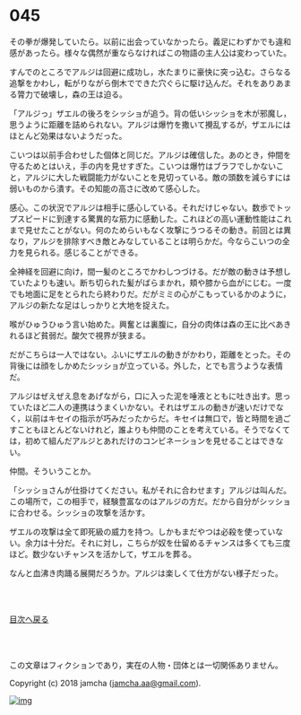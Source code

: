 # 045

その拳が爆発していたら。以前に出会っていなかったら。義足にわずかでも違和感があったら。様々な偶然が重ならなければこの物語の主人公は変わっていた。  

すんでのところでアルジは回避に成功し，水たまりに豪快に突っ込む。さらなる追撃をかわし，転がりながら倒木でできた穴ぐらに駆け込んだ。それをありあまる膂力で破壊し，森の王は迫る。  

「アルジっ」ザエルの後ろをシッショが追う。背の低いシッショを木が邪魔し，思うように距離を詰められない。アルジは爆竹を撒いて攪乱するが，ザエルにはほとんど効果はないようだった。  

こいつは以前手合わせした個体と同じだ。アルジは確信した。あのとき，仲間を守るためとはいえ，手の内を見せすぎた。こいつは爆竹はブラフでしかないこと，アルジに大した戦闘能力がないことを見切っている。敵の頭数を減らすには弱いものから潰す。その知能の高さに改めて感心した。  

感心。この状況でアルジは相手に感心している。それだけじゃない。数歩でトップスピードに到達する驚異的な筋力に感動した。これほどの高い運動性能はこれまで見せたことがない。何のためらいもなく攻撃にうつるその動き。前回とは異なり，アルジを排除すべき敵とみなしていることは明らかだ。今ならこいつの全力を見られる。感じることができる。  

全神経を回避に向け，間一髪のところでかわしつづける。だが敵の動きは予想していたよりも速い。断ち切られた髪がばらまかれ，頬や膝から血がにじむ。一度でも地面に足をとられたら終わりだ。だがミミの心がこもっているかのように，アルジの新たな足はしっかりと大地を捉えた。  

喉がひゅうひゅう言い始めた。興奮とは裏腹に，自分の肉体は森の王に比べあきれるほど貧弱だ。酸欠で視界が狭まる。  

だがこちらは一人ではない。ふいにザエルの動きがかわり，距離をとった。その背後には顔をしかめたシッショが立っている。外した，とでも言うような表情だ。  

アルジはぜえぜえ息をあげながら，口に入った泥を唾液とともに吐き出す。思っていたほど二人の連携はうまくいかない。それはザエルの動きが速いだけでなく，以前はキセイの指示が巧みだったからだ。キセイは無口で，皆と時間を過ごすこともほとんどないけれど，誰よりも仲間のことを考えている。そうでなくては，初めて組んだアルジとあれだけのコンビネーションを見せることはできない。  

仲間。そういうことか。  

「シッショさんが仕掛けてください。私がそれに合わせます」アルジは叫んだ。この場所で，この相手で，経験豊富なのはアルジの方だ。だから自分がシッショに合わせる。シッショの攻撃を活かす。  

ザエルの攻撃は全て即死級の威力を持つ。しかもまだやつは必殺を使っていない。余力は十分だ。それに対し，こちらが奴を仕留めるチャンスは多くても三度ほど。数少ないチャンスを活かして，ザエルを葬る。  

なんと血沸き肉踊る展開だろうか。アルジは楽しくて仕方がない様子だった。  

<br>  
<br>  

[目次へ戻る](https://github.com/jamcha-aa/OblivionReports/blob/master/README.md)  

<br>  
<br>  

この文章はフィクションであり，実在の人物・団体とは一切関係ありません。  

Copyright (c) 2018 jamcha (jamcha.aa@gmail.com).  

[![img](http://i.creativecommons.org/l/by-nc-sa/4.0/88x31.png)](http://creativecommons.org/licenses/by-nc-sa/4.0/deed)